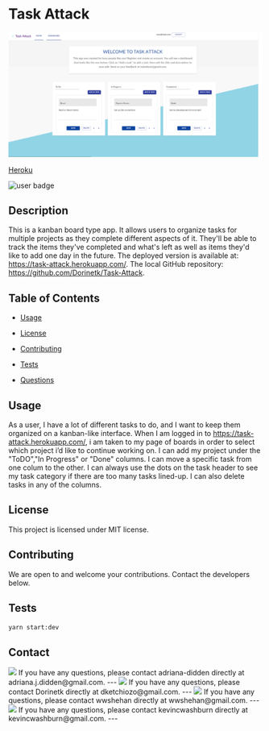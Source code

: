
  # Task Attack
  ![alt text](client/public/assets/images/screenshots/proj3ss.png)
  
  [Heroku](https://task-attack.herokuapp.com/)

  ![user badge](https://img.shields.io/badge/license-MIT-red)

## Description 
 
  This is a kanban board type app. It allows users to organize tasks for multiple projects as they complete different aspects of it. They'll be able to track the items they've completed and what's left as well as items they'd like to add one day in the future. 
 The deployed version is available at: https://task-attack.herokuapp.com/. The local GitHub repository: https://github.com/Dorinetk/Task-Attack.

## Table of Contents 
 

- [Usage](#Usage) 

- [License](#License) 

- [Contributing](#Contributing) 

- [Tests](#Tests) 

- [Questions](#Questions) 


## Usage 
As a user, I have a lot of different tasks to do, and I want to keep them organized on a kanban-like interface. 
When I am logged in to https://task-attack.herokuapp.com/, i am taken to my page of boards in order to select which project i’d like to continue working on. 
I can add my project under the "ToDO","In Progress" or "Done" columns. I can move a specific task from one colum to the other. I can always use the dots on the task header to see my task category if there are too many tasks lined-up. I can also delete tasks in any of the columns.

## License 

This project is licensed under MIT license.

## Contributing 

We are open to and welcome your contributions. Contact the developers below.

## Tests 

```
yarn start:dev
```

## Contact 

<img src="https://avatars3.githubusercontent.com/u/46576203?v=4" width='100px' />
If you have any questions, please contact adriana-didden directly at adriana.j.didden@gmail.com. 
---
<img src="https://avatars3.githubusercontent.com/u/58992132?v=4" width='100px' />
If you have any questions, please contact Dorinetk directly at dketchiozo@gmail.com. 
---
<img src="https://avatars0.githubusercontent.com/u/59990106?v=4" width='100px' />
If you have any questions, please contact wwshehan directly at wwshehan@gmail.com. 
---
<img src="https://avatars0.githubusercontent.com/u/57323164?v=4" width='100px' />
If you have any questions, please contact kevincwashburn directly at kevincwashburn@gmail.com. 
---



